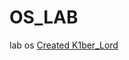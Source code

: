 # OS_LAB
lab os
[Created K1ber_Lord](https://docs.google.com/document/d/1wqBZiPeix49CDq0Vjwu4WpdQYANvPgTq/edit?usp=drive_web&ouid=117810285522817337680&rtpof=true)
